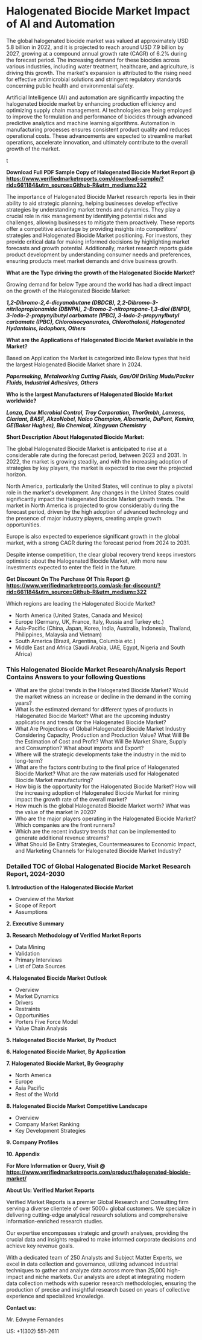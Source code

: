 <meta name="title" content="Global Halogenated Biocide Market Impact of AI and Automation"><meta name="description" content="The global halogenated biocide market was valued at approximately USD 5.8 billion in 2022, and it is projected to reach around USD 7.9 billion by 2027, growing at a co"><meta name="title" content="Halogenated Biocide Market Size, Share, Scope, Trends, Growth, Opportunities, Analysis, Forecast"><h1>Halogenated Biocide Market Impact of AI and Automation</h1><p>The global halogenated biocide market was valued at approximately USD 5.8 billion in 2022, and it is projected to reach around USD 7.9 billion by 2027, growing at a compound annual growth rate (CAGR) of 6.2% during the forecast period. The increasing demand for these biocides across various industries, including water treatment, healthcare, and agriculture, is driving this growth. The market's expansion is attributed to the rising need for effective antimicrobial solutions and stringent regulatory standards concerning public health and environmental safety.</p><p>Artificial Intelligence (AI) and automation are significantly impacting the halogenated biocide market by enhancing production efficiency and optimizing supply chain management. AI technologies are being employed to improve the formulation and performance of biocides through advanced predictive analytics and machine learning algorithms. Automation in manufacturing processes ensures consistent product quality and reduces operational costs. These advancements are expected to streamline market operations, accelerate innovation, and ultimately contribute to the overall growth of the market.</p>t</p><p id="" class=""><strong>Download Full PDF Sample Copy of Halogenated Biocide Market Report @ <a href="https://www.verifiedmarketreports.com/download-sample/?rid=661184&utm_source=Github-R&utm_medium=322" target="_blank">https://www.verifiedmarketreports.com/download-sample/?rid=661184&utm_source=Github-R&utm_medium=322</a></strong></p><p>The importance of&nbsp;Halogenated Biocide Market research reports lies in their ability to aid strategic planning, helping businesses develop effective strategies by understanding market trends and dynamics. They play a crucial role in risk management by identifying potential risks and challenges, allowing businesses to mitigate them proactively. These reports offer a competitive advantage by providing insights into competitors' strategies and Halogenated Biocide Market positioning. For investors, they provide critical data for making informed decisions by highlighting market forecasts and growth potential. Additionally, market research reports guide product development by understanding consumer needs and preferences, ensuring products meet market demands and drive business growth.</p><p><strong>What are the&nbsp;Type driving the growth of the Halogenated Biocide Market?</strong></p><p id="" class="">Growing demand for below Type around the world has had a direct impact on the growth of the Halogenated Biocide Market:</p><em><strong>1,2-Dibromo-2,4-dicyanobutane (DBDCB), 2,2-Dibromo-3-nitrilopropionamide (DBNPA), 2-Bromo-2-nitropropane-1,3-diol (BNPD), 3-Iodo-2-propynylbutyl carbamate (IPBC), 3-Iodo-2-propynylbutyl carbamate (IPBC), Chloroisocyanurates, Chlorothalonil, Halogenated Hydantoins, Iodophors, Others</strong></em></p><strong>What are the&nbsp;Applications&nbsp;of Halogenated Biocide Market available in the Market?</strong></p><p id="" class="">Based on Application the Market is categorized into Below types that held the largest Halogenated Biocide Market share In 2024.</p><em><strong>Papermaking, Metalworking Cutting Fluids, Gas/Oil Drilling Muds/Packer Fluids, Industrial Adhesives, Others</strong></em></p><strong>Who is the largest Manufacturers of Halogenated Biocide Market worldwide?</strong></p><p><em><strong>Lonza, Dow Microbial Control, Troy Corporation, ThorGmbh, Lanxess, Clariant, BASF, AkzoNobel, Nalco Champion, Albemarle, DuPont, Kemira, GE(Baker Hughes), Bio Chemical, Xingyuan Chemistry</strong></em></p><p id="" class=""><strong>Short Description About Halogenated Biocide Market:</strong></p><p>The global Halogenated Biocide Market is anticipated to rise at a considerable rate during the forecast period, between 2023 and 2031. In 2022, the market is growing steadily, and with the increasing adoption of strategies by key players, the market is expected to rise over the projected horizon.</p><p>North America, particularly the United States, will continue to play a pivotal role in the market's development. Any changes in the United States could significantly impact the Halogenated Biocide Market growth trends. The market in North America is projected to grow considerably during the forecast period, driven by the high adoption of advanced technology and the presence of major industry players, creating ample growth opportunities.</p><p>Europe is also expected to experience significant growth in the global market, with a strong CAGR during the forecast period from 2024 to 2031.</p><p>Despite intense competition, the clear global recovery trend keeps investors optimistic about the Halogenated Biocide Market, with more new investments expected to enter the field in the future.</p><p id="" class=""><strong>Get Discount On The Purchase Of This Report @ <a href="https://www.verifiedmarketreports.com/ask-for-discount/?rid=661184&utm_source=Github-R&utm_medium=322" target="_blank">https://www.verifiedmarketreports.com/ask-for-discount/?rid=661184&utm_source=Github-R&utm_medium=322</a></strong></p>Which regions are leading the Halogenated Biocide Market?</p><ul><li>North America (United States, Canada and Mexico)</li><li>Europe (Germany, UK, France, Italy, Russia and Turkey etc.)</li><li>Asia-Pacific (China, Japan, Korea, India, Australia, Indonesia, Thailand, Philippines, Malaysia and Vietnam)</li><li>South America (Brazil, Argentina, Columbia etc.)</li><li>Middle East and Africa (Saudi Arabia, UAE, Egypt, Nigeria and South Africa)</li></ul><h3 id="" class="">This Halogenated Biocide Market Research/Analysis Report Contains Answers to your following Questions</h3><ul><li>What are the global trends in the Halogenated Biocide Market? Would the market witness an increase or decline in the demand in the coming years?</li><li>What is the estimated demand for different types of products in Halogenated Biocide Market? What are the upcoming industry applications and trends for the Halogenated Biocide Market?</li><li>What Are Projections of Global Halogenated Biocide Market Industry Considering Capacity, Production and Production Value? What Will Be the Estimation of Cost and Profit? What Will Be Market Share, Supply and Consumption? What about imports and Export?</li><li>Where will the strategic developments take the industry in the mid to long-term?</li><li>What are the factors contributing to the final price of Halogenated Biocide Market? What are the raw materials used for Halogenated Biocide Market manufacturing?</li><li>How big is the opportunity for the Halogenated Biocide Market? How will the increasing adoption of Halogenated Biocide Market for mining impact the growth rate of the overall market?</li><li>How much is the global Halogenated Biocide Market worth? What was the value of the market In 2020?</li><li>Who are the major players operating in the Halogenated Biocide Market? Which companies are the front runners?</li><li>Which are the recent industry trends that can be implemented to generate additional revenue streams?</li><li>What Should Be Entry Strategies, Countermeasures to Economic Impact, and Marketing Channels for Halogenated Biocide Market Industry?</li></ul><h3 id="" class="">Detailed TOC of Global Halogenated Biocide Market Research Report, 2024-2030</h3><p id="" class=""><strong>1. Introduction of the Halogenated Biocide Market</strong></p><ul><li>Overview of the Market</li><li>Scope of Report</li><li>Assumptions</li></ul><p id="" class=""><strong>2. Executive Summary</strong></p><p id="" class=""><strong>3. Research Methodology of Verified Market Reports</strong></p><ul><li>Data Mining</li><li>Validation</li><li>Primary Interviews</li><li>List of Data Sources</li></ul><p id="" class=""><strong>4. Halogenated Biocide Market Outlook</strong></p><ul><li>Overview</li><li>Market Dynamics</li><li>Drivers</li><li>Restraints</li><li>Opportunities</li><li>Porters Five Force Model</li><li>Value Chain Analysis</li></ul><p id="" class=""><strong>5. Halogenated Biocide Market, By Product</strong></p><p id="" class=""><strong>6. Halogenated Biocide Market, By Application</strong></p><p id="" class=""><strong>7. Halogenated Biocide Market, By Geography</strong></p><ul><li>North America</li><li>Europe</li><li>Asia Pacific</li><li>Rest of the World</li></ul><p id="" class=""><strong>8. Halogenated Biocide Market Competitive Landscape</strong></p><ul><li>Overview</li><li>Company Market Ranking</li><li>Key Development Strategies</li></ul><p id="" class=""><strong>9. Company Profiles</strong></p><p id="" class=""><strong>10. Appendix</strong></p><p id="" class=""><strong>For More Information or Query, Visit @ <a href="https://www.verifiedmarketreports.com/product/halogenated-biocide-market/" target="_blank">https://www.verifiedmarketreports.com/product/halogenated-biocide-market/</a></strong></p><p id="" class=""><strong>About Us: Verified Market Reports</strong></p><p id="" class="">Verified Market Reports is a premier Global Research and Consulting firm serving a diverse clientele of over 5000+ global customers. We specialize in delivering cutting-edge analytical research solutions and comprehensive information-enriched research studies.</p><p id="" class="">Our expertise encompasses strategic and growth analyses, providing the crucial data and insights required to make informed corporate decisions and achieve key revenue goals.</p><p id="" class="">With a dedicated team of 250 Analysts and Subject Matter Experts, we excel in data collection and governance, utilizing advanced industrial techniques to gather and analyze data across more than 25,000 high-impact and niche markets. Our analysts are adept at integrating modern data collection methods with superior research methodologies, ensuring the production of precise and insightful research based on years of collective experience and specialized knowledge.</p><p id="" class=""><strong>Contact us:</strong></p><p id="" class="">Mr. Edwyne Fernandes</p><p id="" class="">US: +1(302) 551-2611</p>